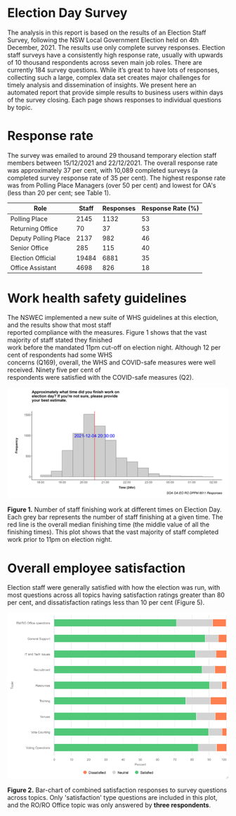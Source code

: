 # Election Day Survey
The analysis in this report is based on the results of an Election Staff Survey, following the 
NSW Local Government Election held on 4th December, 2021. The results use only complete survey 
responses. Election staff surveys have a consistently high response rate, usually with upwards of 
10 thousand respondents across seven main job roles. There are currently 184 survey questions.
While it’s great to have lots of responses, collecting such a large, complex data set creates 
major challenges for timely analysis and dissemination of insights. We present here an automated 
report that provide simple results to business users within days of the survey closing. 
Each page shows responses to individual questions by topic.



# **Response rate** 
The survey was emailed to around 29 thousand temporary election staff members between 15/12/2021 and 22/12/2021. 
The overall response rate was approximately 37 per cent, with 10,089 completed surveys (a completed survey response 
rate of 35 per cent). The highest response rate was from Polling Place Managers (over 50 per cent) and lowest for 
OA's (less than 20 per cent; see Table 1). 


| Role                 | Staff | Responses | Response Rate (%) |
|----------------------|-------|-----------|-------------------|
| Polling Place        | 2145  | 1132      | 53                |
| Returning Office     | 70    | 37        | 53                |
| Deputy Polling Place | 2137  | 982       | 46                |
| Senior Office        | 285   | 115       | 40                |
| Election Official    | 19484 | 6881      | 35                |
| Office Assistant     | 4698  | 826       | 18                |


# Work health safety guidelines 
The NSWEC implemented a new suite of WHS guidelines at this election, and the results show that most staff   
reported compliance with the measures. Figure 1 shows that the vast majority of staff stated they finished   
work before the mandated 11pm cut-off on election night. Although 12 per cent of respondents had some WHS   
concerns (Q169), overall, the WHS and COVID-safe measures were well received. Ninety five per cent of   
respondents were satisfied with the COVID-safe measures (Q2).


![](https://github.com/HMB3/Election_day_surveys/blob/master/output/finnish_time.png?raw=true)



**Figure 1.** Number of staff finishing work at different times on Election Day. Each grey bar represents 
the number of staff finishing at a given time. The red line is the overall median finishing time (the middle 
value of all the finishing times). This plot shows that the vast majority of staff completed work prior to 11pm 
on election night.



# Overall employee satisfaction 
Election staff were generally satisfied with how the election was run, with most questions across all topics having 
satisfaction ratings greater than 80 per cent, and dissatisfaction ratings less than 10 per cent (Figure 5). 


![](https://github.com/HMB3/Election_day_surveys/blob/master/output/satisfaction_graph.png?raw=true)

**Figure 2.** Bar-chart of combined satisfaction responses to survey questions across topics. Only 'satisfaction' 
type questions are included in this plot, and the RO/RO Office topic was only answered by **three respondents**.

